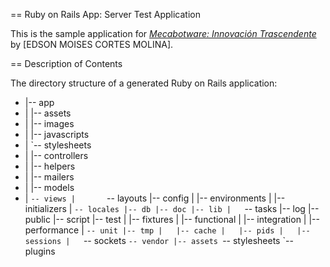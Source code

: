 == Ruby on Rails App: Server Test Application

This is the sample application for
[*Mecabotware: Innovación Trascendente*](http://www.mecabotware.com)
by [EDSON MOISES CORTES MOLINA].

== Description of Contents

The directory structure of a generated Ruby on Rails application:

 - |-- app
 - |   |-- assets
 - |       |-- images
 - |       |-- javascripts
 - |       `-- stylesheets
 - |   |-- controllers
 - |   |-- helpers
 - |   |-- mailers
 - |   |-- models
 - |   `-- views
  |       `-- layouts
  |-- config
  |   |-- environments
  |   |-- initializers
  |   `-- locales
  |-- db
  |-- doc
  |-- lib
  |   `-- tasks
  |-- log
  |-- public
  |-- script
  |-- test
  |   |-- fixtures
  |   |-- functional
  |   |-- integration
  |   |-- performance
  |   `-- unit
  |-- tmp
  |   |-- cache
  |   |-- pids
  |   |-- sessions
  |   `-- sockets
  `-- vendor
      |-- assets
          `-- stylesheets
      `-- plugins